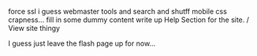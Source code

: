 force ssl i guess
webmaster tools and search and shutff
mobile css crapness...
fill in some dummy content
write up Help Section for the site. / View site thingy

I guess just leave the flash page up for now...
